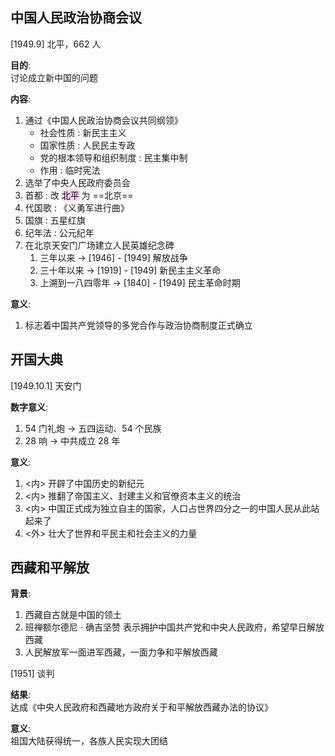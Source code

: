 ## 中国人民政治协商会议
[1949.9] 北平，662 人

**目的**: \
讨论成立新中国的问题

**内容**: 
1. 通过《中国人民政治协商会议共同纲领》
	+ 社会性质 : 新民主主义
	+ 国家性质 : 人民民主专政
	+ 党的根本领导和组织制度 : 民主集中制
	+ 作用 : 临时宪法
2. 选举了中央人民政府委员会
3. 首都 : 改 <mark style="background: #FFB8EBA6;">北平</mark> 为 ==北京==
4. 代国歌 : 《义勇军进行曲》
5. 国旗 : 五星红旗
6. 纪年法 : 公元纪年
7. 在北京天安门广场建立人民英雄纪念碑
	1. 三年以来 -> [1946] - [1949] 解放战争
	2. 三十年以来 -> [1919] - [1949] 新民主主义革命
	3. 上溯到一八四零年 -> [1840] - [1949] 民主革命时期

**意义**: 
1. 标志着中国共产党领导的多党合作与政治协商制度正式确立

## 开国大典
[1949.10.1] 天安门

**数字意义**:
1. $54$ 门礼炮 -> 五四运动、54 个民族
2. $28$ 响 -> 中共成立 28 年

**意义**:
1. <内> 开辟了中国历史的新纪元
2. <内> 推翻了帝国主义、封建主义和官僚资本主义的统治
3. <内> 中国正式成为独立自主的国家，人口占世界四分之一的中国人民从此站起来了
4. <外> 壮大了世界和平民主和社会主义的力量

## 西藏和平解放
**背景**:
1. 西藏自古就是中国的领土
2. 班禅额尔德尼 $\cdot$ 确吉坚赞 表示拥护中国共产党和中央人民政府，希望早日解放西藏
3. 人民解放军一面进军西藏，一面力争和平解放西藏

[1951] 谈判

**结果**: \
达成《中央人民政府和西藏地方政府关于和平解放西藏办法的协议》

**意义**: \
祖国大陆获得统一，各族人民实现大团结
